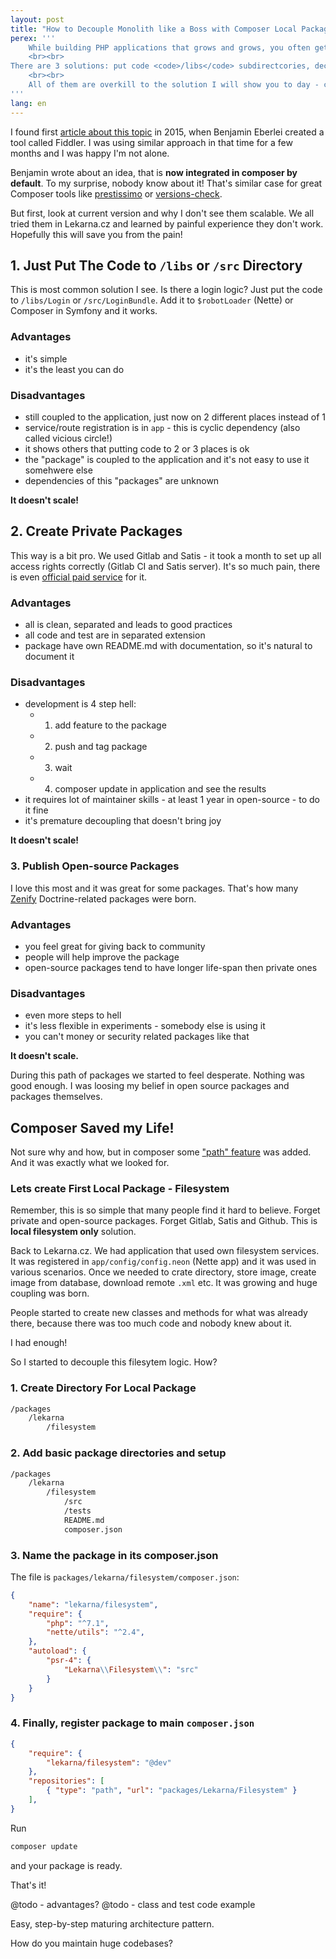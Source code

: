```yaml
---
layout: post
title: "How to Decouple Monolith like a Boss with Composer Local Packages"
perex: '''
    While building PHP applications that grows and grows, you often get to the situation when there is too much code. You get easily lost, duplicate and code smells and rottens. The cognitive upkeep to add a new class is bigger every day.
    <br><br>
There are 3 solutions: put code <code>/libs</code> subdirectcories, decouple to private packages using Satis or (the best) create an open-source packages.
    <br><br>
    All of them are overkill to the solution I will show you to day - composer local packages.
'''
lang: en
---
```


I found first [article about this topic](http://www.whitewashing.de/2015/04/11/monolithic_repositories_with_php_and_composer.html) in 2015, when Benjamin Eberlei created a tool called Fiddler. I was using similar approach in that time for a few months and I was happy I'm not alone.

Benjamin wrote about an idea, that is **now integrated in composer by default**. To my surprise, nobody know about it!
That's similar case for great Composer tools like [prestissimo](https://github.com/hirak/prestissimo) or [versions-check](https://github.com/Soullivaneuh/composer-versions-check).

But first, look at current version and why I don't see them scalable. We all tried them in Lekarna.cz and learned by painful experience they don't work. Hopefully this will save you from the pain!


## 1. Just Put The Code to `/libs` or `/src` Directory

This is most common solution I see. Is there a login logic? Just put the code to `/libs/Login` or `/src/LoginBundle`.
Add it to `$robotLoader` (Nette) or Composer in Symfony and it works.

### Advantages

- it's simple
- it's the least you can do

### Disadvantages

- still coupled to the application, just now on 2 different places instead of 1
- service/route registration is in `app` - this is cyclic dependency (also called vicious circle!)
- it shows others that putting code to 2 or 3 places is ok
- the "package" is coupled to the application and it's not easy to use it somehwere else
- dependencies of this "packages" are unknown


**It doesn't scale!**


## 2. Create Private Packages

This way is a bit pro. We used Gitlab and Satis - it took a month to set up all access rights correctly (Gitlab CI and Satis server). It's so much pain, there is even [official paid service](https://packagist.com/) for it.

### Advantages

- all is clean, separated and leads to good practices
- all code and test are in separated extension
- package have own README.md with documentation, so it's natural to document it

### Disadvantages

- development is 4 step hell:
    - 1. add feature to the package
    - 2. push and tag package
    - 3. wait
    - 4. composer update in application and see the results
- it requires lot of maintainer skills - at least 1 year in open-source - to do it fine
- it's premature decoupling that doesn't bring joy

**It doesn't scale!**


### 3. Publish Open-source Packages

I love this most and it was great for some packages. That's how many [Zenify](https://github.com/Zenify/) Doctrine-related packages were born.

### Advantages

- you feel great for giving back to community
- people will help improve the package
- open-source packages tend to have longer life-span then private ones

### Disadvantages

- even more steps to hell
- it's less flexible in experiments - somebody else is using it
- you can't money or security related packages like that

**It doesn't scale.**


During this path of packages we started to feel desperate. Nothing was good enough. I was loosing my belief in open source packages and packages themselves.


## Composer Saved my Life!

Not sure why and how, but in composer some ["path" feature](https://getcomposer.org/doc/05-repositories.md#path) was added. And it was exactly what we looked for.


### Lets create First Local Package - Filesystem

Remember, this is so simple that many people find it hard to believe. Forget private and open-source packages. Forget Gitlab, Satis and Github. This is **local filesystem only** solution.

Back to Lekarna.cz. We had application that used own filesystem services. It was registered in `app/config/config.neon` (Nette app) and it was used in various scenarios. Once we needed to crate directory, store image, create image from database, download remote `.xml` etc. It was growing and huge coupling was born.

People started to create new classes and methods for what was already there, because there was too much code and nobody knew about it.

I had enough!

So I started to decouple this filesytem logic. How?

### 1. Create Directory For Local Package

```bash
/packages
    /lekarna
        /filesystem
```

### 2. Add basic package directories and setup

```bash
/packages
    /lekarna
        /filesystem
            /src
            /tests
            README.md
            composer.json
```

### 3. Name the package in its composer.json

The file is `packages/lekarna/filesystem/composer.json`:

```json
{
    "name": "lekarna/filesystem",
    "require": {
        "php": "^7.1",
        "nette/utils": "^2.4",
    },
    "autoload": {
        "psr-4": {
            "Lekarna\\Filesystem\\": "src"
        }
    }
}
```

### 4. Finally, register package to main `composer.json`

```json
{
    "require": {
        "lekarna/filesystem": "@dev"
    },
    "repositories": [
        { "type": "path", "url": "packages/Lekarna/Filesystem" }
    ],
}
```

Run

```bash
composer update
```

and your package is ready.

That's it!


@todo - advantages?
@todo - class and test code example

Easy, step-by-step maturing architecture pattern.

How do you maintain huge codebases?
